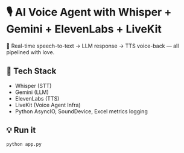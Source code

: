 # 🎙️ AI Voice Agent with Whisper + Gemini + ElevenLabs + LiveKit

🚀 Real-time speech-to-text → LLM response → TTS voice-back — all pipelined with love.

## 🔧 Tech Stack
- Whisper (STT)
- Gemini (LLM)
- ElevenLabs (TTS)
- LiveKit (Voice Agent Infra)
- Python AsyncIO, SoundDevice, Excel metrics logging

## 💡 Run it
```bash
python app.py

